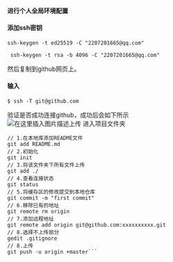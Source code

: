 #### 进行个人全局环境配置

#### 添加ssh密钥
```shell
ssh-keygen -t ed25519 -C "2207201665@qq.com"
```
```shell
 ssh-keygen -t rsa -b 4096 -C "2207201665@qq.com"
```

然后复制到github网页上。
#### 输入

```vi
$ ssh -T git@github.com
```

验证是否成功连接github，成功后会如下所示  
![在这里插入图片描述](https://img-blog.csdnimg.cn/8ce0e28e3d6347bd89271676ab86f0fd.png)上传
进入项目文件夹

```shell
// 1.在本地库添加README文件
git add README.md
// 2.初始化
git init
// 3.将该文件夹下所有文件上传
git add ./
// 4.查看连接状态
git status
// 5.将缓存区的修改提交到本地仓库
git commit -m "first commit"
// 6.移除已有的地址
git remote rm origin
// 7.添加远程地址
git remote add origin git@github.com:xxxxxxxxxx.git
// 8.选择不上传部分
gedit .gitignore
// 8.上传
git push -u origin +master```
